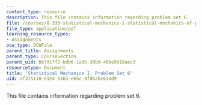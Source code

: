 ```yaml
---
content_type: resource
description: This file contains information regarding problem set 6.
file: /courses/8-333-statistical-mechanics-i-statistical-mechanics-of-particles-fall-2013/af375110e1e45363e65c8fd626c614d9_MIT8_333F13_pset6.pdf
file_type: application/pdf
learning_resource_types:
- Assignments
ocw_type: OCWFile
parent_title: Assignments
parent_type: CourseSection
parent_uid: bb7d1ff2-bdb6-1a3b-30bd-466e5910aec3
resourcetype: Document
title: 'Statistical Mechanics I: Problem Set 6'
uid: af375110-e1e4-5363-e65c-8fd626c614d9
---
```

This file contains information regarding problem set 6.
